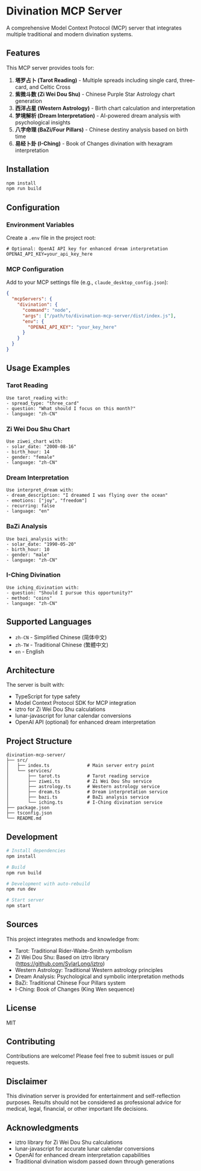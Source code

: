 # Divination MCP Server

A comprehensive Model Context Protocol (MCP) server that integrates multiple traditional and modern divination systems.

## Features

This MCP server provides tools for:

1. **塔罗占卜 (Tarot Reading)** - Multiple spreads including single card, three-card, and Celtic Cross
2. **紫微斗数 (Zi Wei Dou Shu)** - Chinese Purple Star Astrology chart generation
3. **西洋占星 (Western Astrology)** - Birth chart calculation and interpretation
4. **梦境解析 (Dream Interpretation)** - AI-powered dream analysis with psychological insights
5. **八字命理 (BaZi/Four Pillars)** - Chinese destiny analysis based on birth time
6. **易经卜卦 (I-Ching)** - Book of Changes divination with hexagram interpretation

## Installation

```bash
npm install
npm run build
```

## Configuration

### Environment Variables

Create a `.env` file in the project root:

```env
# Optional: OpenAI API key for enhanced dream interpretation
OPENAI_API_KEY=your_api_key_here
```

### MCP Configuration

Add to your MCP settings file (e.g., `claude_desktop_config.json`):

```json
{
  "mcpServers": {
    "divination": {
      "command": "node",
      "args": ["/path/to/divination-mcp-server/dist/index.js"],
      "env": {
        "OPENAI_API_KEY": "your_key_here"
      }
    }
  }
}
```

## Usage Examples

### Tarot Reading

```
Use tarot_reading with:
- spread_type: "three_card"
- question: "What should I focus on this month?"
- language: "zh-CN"
```

### Zi Wei Dou Shu Chart

```
Use ziwei_chart with:
- solar_date: "2000-08-16"
- birth_hour: 14
- gender: "female"
- language: "zh-CN"
```

### Dream Interpretation

```
Use interpret_dream with:
- dream_description: "I dreamed I was flying over the ocean"
- emotions: ["joy", "freedom"]
- recurring: false
- language: "en"
```

### BaZi Analysis

```
Use bazi_analysis with:
- solar_date: "1990-05-20"
- birth_hour: 10
- gender: "male"
- language: "zh-CN"
```

### I-Ching Divination

```
Use iching_divination with:
- question: "Should I pursue this opportunity?"
- method: "coins"
- language: "zh-CN"
```

## Supported Languages

- `zh-CN` - Simplified Chinese (简体中文)
- `zh-TW` - Traditional Chinese (繁體中文)
- `en` - English

## Architecture

The server is built with:
- TypeScript for type safety
- Model Context Protocol SDK for MCP integration
- iztro for Zi Wei Dou Shu calculations
- lunar-javascript for lunar calendar conversions
- OpenAI API (optional) for enhanced dream interpretation

## Project Structure

```
divination-mcp-server/
├── src/
│   ├── index.ts              # Main server entry point
│   └── services/
│       ├── tarot.ts          # Tarot reading service
│       ├── ziwei.ts          # Zi Wei Dou Shu service
│       ├── astrology.ts      # Western astrology service
│       ├── dream.ts          # Dream interpretation service
│       ├── bazi.ts           # BaZi analysis service
│       └── iching.ts         # I-Ching divination service
├── package.json
├── tsconfig.json
└── README.md
```

## Development

```bash
# Install dependencies
npm install

# Build
npm run build

# Development with auto-rebuild
npm run dev

# Start server
npm start
```

## Sources

This project integrates methods and knowledge from:
- Tarot: Traditional Rider-Waite-Smith symbolism
- Zi Wei Dou Shu: Based on iztro library (https://github.com/SylarLong/iztro)
- Western Astrology: Traditional Western astrology principles
- Dream Analysis: Psychological and symbolic interpretation methods
- BaZi: Traditional Chinese Four Pillars system
- I-Ching: Book of Changes (King Wen sequence)

## License

MIT

## Contributing

Contributions are welcome! Please feel free to submit issues or pull requests.

## Disclaimer

This divination server is provided for entertainment and self-reflection purposes. Results should not be considered as professional advice for medical, legal, financial, or other important life decisions.

## Acknowledgments

- iztro library for Zi Wei Dou Shu calculations
- lunar-javascript for accurate lunar calendar conversions
- OpenAI for enhanced dream interpretation capabilities
- Traditional divination wisdom passed down through generations

